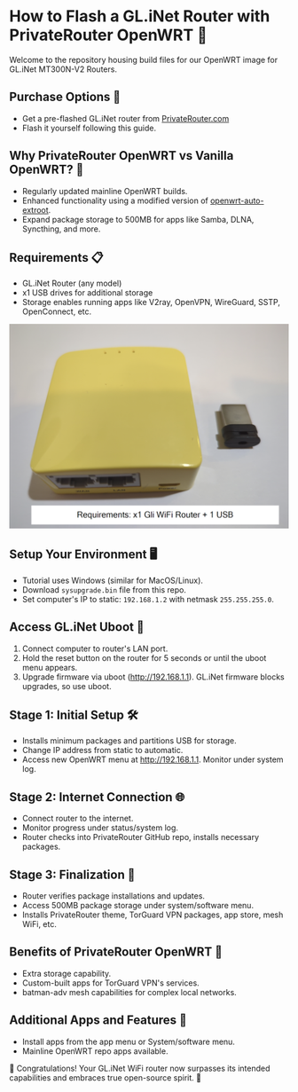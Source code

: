 # How to Flash a GL.iNet Router with PrivateRouter OpenWRT 📡

Welcome to the repository housing build files for our OpenWRT image for GL.iNet MT300N-V2 Routers.

## Purchase Options 🛒
- Get a pre-flashed GL.iNet router from [PrivateRouter.com](https://privaterouter.com)
- Flash it yourself following this guide.

## Why PrivateRouter OpenWRT vs Vanilla OpenWRT? 🤔
- Regularly updated mainline OpenWRT builds.
- Enhanced functionality using a modified version of [openwrt-auto-extroot](https://github.com/attila-lendvai/openwrt-auto-extroot).
- Expand package storage to 500MB for apps like Samba, DLNA, Syncthing, and more.

## Requirements 📋
- GL.iNet Router (any model)
- x1 USB drives for additional storage
- Storage enables running apps like V2ray, OpenVPN, WireGuard, SSTP, OpenConnect, etc.
  
![requirements](https://github.com/PrivateRouter-LLC/SelfHostedApps/blob/main/images/requirements.png?raw=true)


## Setup Your Environment 🖥️
- Tutorial uses Windows (similar for MacOS/Linux).
- Download `sysupgrade.bin` file from this repo.
- Set computer's IP to static: `192.168.1.2` with netmask `255.255.255.0`.

## Access GL.iNet Uboot 🔄
1. Connect computer to router's LAN port.
2. Hold the reset button on the router for 5 seconds or until the uboot menu appears.
3. Upgrade firmware via uboot (http://192.168.1.1). GL.iNet firmware blocks upgrades, so use uboot.

## Stage 1: Initial Setup 🛠️
- Installs minimum packages and partitions USB for storage.
- Change IP address from static to automatic.
- Access new OpenWRT menu at http://192.168.1.1. Monitor under system log.

## Stage 2: Internet Connection 🌐
- Connect router to the internet.
- Monitor progress under status/system log.
- Router checks into PrivateRouter GitHub repo, installs necessary packages.

## Stage 3: Finalization 🎉
- Router verifies package installations and updates.
- Access 500MB package storage under system/software menu.
- Installs PrivateRouter theme, TorGuard VPN packages, app store, mesh WiFi, etc.

## Benefits of PrivateRouter OpenWRT 🌟
- Extra storage capability.
- Custom-built apps for TorGuard VPN's services.
- batman-adv mesh capabilities for complex local networks.

## Additional Apps and Features 🔧
- Install apps from the app menu or System/software menu.
- Mainline OpenWRT repo apps available.

🎊 Congratulations! Your GL.iNet WiFi router now surpasses its intended capabilities and embraces true open-source spirit. 🚀
